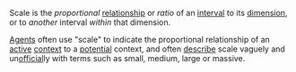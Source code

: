 Scale is the *proportional* [relationship](https://github.com/gcassel/Modular-Organization-Terminology/blob/master/terms/relationship.md) or *ratio* of an [interval](https://github.com/gcassel/Modular-Organization-Terminology/blob/master/terms/interval.md) to its [dimension](https://github.com/gcassel/Modular-Organization-Terminology/blob/master/terms/dimension.md), or to *another* interval *within* that dimension.   

[Agents](https://github.com/gcassel/Modular-Organization-Terminology/edit/master/terms/agent.md) often use "scale" to indicate the proportional relationship of an [active](https://github.com/gcassel/Modular-Organization-Terminology/edit/master/terms/active.md) [context](https://github.com/gcassel/Modular-Organization-Terminology/edit/master/terms/context.md) to a [potential](https://github.com/gcassel/Modular-Organization-Terminology/edit/master/terms/potential.md) context, and often [describe](https://github.com/gcassel/Modular-Organization-Terminology/edit/master/terms/description.md) scale vaguely and un[official](https://github.com/gcassel/Modular-Organization-Terminology/edit/master/terms/official.md)ly with terms such as small, medium, large or massive.
